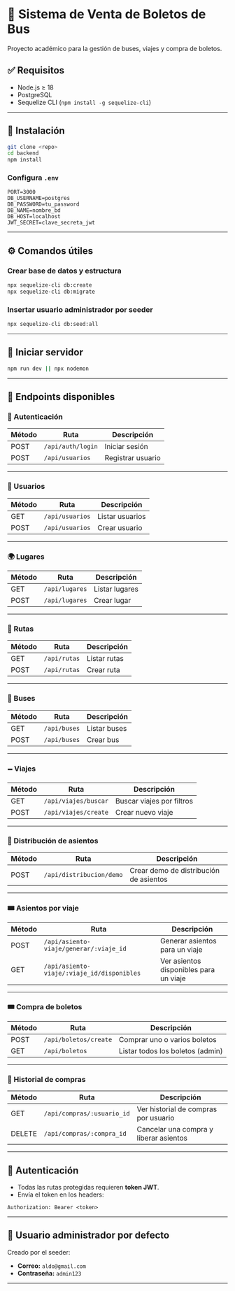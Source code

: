 # 🚌 Sistema de Venta de Boletos de Bus

Proyecto académico para la gestión de buses, viajes y compra de boletos.

## ✅ Requisitos

* Node.js ≥ 18
* PostgreSQL
* Sequelize CLI (`npm install -g sequelize-cli`)

---

## 🔧 Instalación

```bash
git clone <repo>
cd backend
npm install
```

### Configura `.env`

```env
PORT=3000
DB_USERNAME=postgres
DB_PASSWORD=tu_password
DB_NAME=nombre_bd
DB_HOST=localhost
JWT_SECRET=clave_secreta_jwt
```

---

## ⚙️ Comandos útiles

### Crear base de datos y estructura

```bash
npx sequelize-cli db:create
npx sequelize-cli db:migrate
```

### Insertar usuario administrador por seeder

```bash
npx sequelize-cli db:seed:all
```

---

## 🚀 Iniciar servidor

```bash
npm run dev || npx nodemon

```

---

## 📌 Endpoints disponibles

### 🔐 Autenticación

| Método | Ruta              | Descripción       |
| ------ | ----------------- | ----------------- |
| POST   | `/api/auth/login` | Iniciar sesión    |
| POST   | `/api/usuarios`   | Registrar usuario |

---

### 👤 Usuarios

| Método | Ruta            | Descripción     |
| ------ | --------------- | --------------- |
| GET    | `/api/usuarios` | Listar usuarios |
| POST   | `/api/usuarios` | Crear usuario   |

---

### 🌍 Lugares

| Método | Ruta           | Descripción    |
| ------ | -------------- | -------------- |
| GET    | `/api/lugares` | Listar lugares |
| POST   | `/api/lugares` | Crear lugar    |

---

### 🛃️ Rutas

| Método | Ruta         | Descripción  |
| ------ | ------------ | ------------ |
| GET    | `/api/rutas` | Listar rutas |
| POST   | `/api/rutas` | Crear ruta   |

---

### 🚌 Buses

| Método | Ruta         | Descripción  |
| ------ | ------------ | ------------ |
| GET    | `/api/buses` | Listar buses |
| POST   | `/api/buses` | Crear bus    |

---

### 🗕️ Viajes

| Método | Ruta                 | Descripción               |
| ------ | -------------------- | ------------------------- |
| GET    | `/api/viajes/buscar` | Buscar viajes por filtros |
| POST   | `/api/viajes/create` | Crear nuevo viaje         |

---

### 👖 Distribución de asientos

| Método | Ruta                     | Descripción                            |
| ------ | ------------------------ | -------------------------------------- |
| POST   | `/api/distribucion/demo` | Crear demo de distribución de asientos |

---

### 🎟️ Asientos por viaje

| Método | Ruta                                       | Descripción                            |
| ------ | ------------------------------------------ | -------------------------------------- |
| POST   | `/api/asiento-viaje/generar/:viaje_id`     | Generar asientos para un viaje         |
| GET    | `/api/asiento-viaje/:viaje_id/disponibles` | Ver asientos disponibles para un viaje |

---

### 🎟️️ Compra de boletos

| Método | Ruta                  | Descripción                      |
| ------ | --------------------- | -------------------------------- |
| POST   | `/api/boletos/create` | Comprar uno o varios boletos     |
| GET    | `/api/boletos`        | Listar todos los boletos (admin) |

---

### 💼 Historial de compras

| Método | Ruta                       | Descripción                            |
| ------ | -------------------------- | -------------------------------------- |
| GET    | `/api/compras/:usuario_id` | Ver historial de compras por usuario   |
| DELETE | `/api/compras/:compra_id`  | Cancelar una compra y liberar asientos |

---

## 🔐 Autenticación

* Todas las rutas protegidas requieren **token JWT**.
* Envía el token en los headers:

```http
Authorization: Bearer <token>
```

---

## 🧪 Usuario administrador por defecto

Creado por el seeder:

* **Correo:** `aldo@gmail.com`
* **Contraseña:** `admin123`

---


